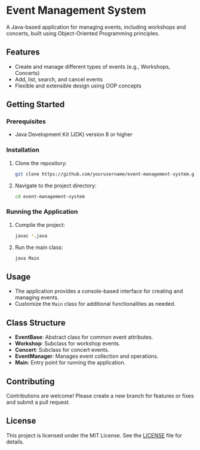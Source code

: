 # Event Management System

A Java-based application for managing events, including workshops and concerts, built using Object-Oriented Programming principles.

## Features

- Create and manage different types of events (e.g., Workshops, Concerts)
- Add, list, search, and cancel events
- Flexible and extensible design using OOP concepts

## Getting Started

### Prerequisites

- Java Development Kit (JDK) version 8 or higher

### Installation

1. Clone the repository:
   ```bash
   git clone https://github.com/yourusername/event-management-system.git
   ```
2. Navigate to the project directory:
   ```bash
   cd event-management-system
   ```

### Running the Application

1. Compile the project:
   ```bash
   javac *.java
   ```
2. Run the main class:
   ```bash
   java Main
   ```

## Usage

- The application provides a console-based interface for creating and managing events.
- Customize the `Main` class for additional functionalities as needed.

## Class Structure

- **EventBase**: Abstract class for common event attributes.
- **Workshop**: Subclass for workshop events.
- **Concert**: Subclass for concert events.
- **EventManager**: Manages event collection and operations.
- **Main**: Entry point for running the application.

## Contributing

Contributions are welcome! Please create a new branch for features or fixes and submit a pull request.

## License

This project is licensed under the MIT License. See the [LICENSE](LICENSE) file for details.
